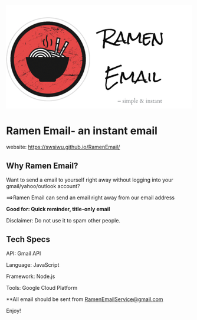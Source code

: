 ![LOGO](src/img/logo.png)

# Ramen Email- an instant email
website: https://swsiwu.github.io/RamenEmail/

## Why Ramen Email?
Want to send a email to yourself right away without logging into your gmail/yahoo/outlook account?

==>Ramen Email can send an email right away from our email address

**Good for: Quick reminder, title-only email**


Disclaimer: Do not use it to spam other people.

## Tech Specs
API: Gmail API

Language: JavaScript

Framework: Node.js

Tools: Google Cloud Platform

**All email should be sent from RamenEmailService@gmail.com

Enjoy!
